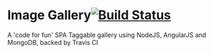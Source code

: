 Image Gallery[![Build Status](https://travis-ci.org/NeLk42/imageGallery.svg?branch=master)](https://travis-ci.org/NeLk42/imageGallery)
===========
A 'code for fun' SPA Taggable gallery using NodeJS, AngularJS and MongoDB, backed by Travis CI
